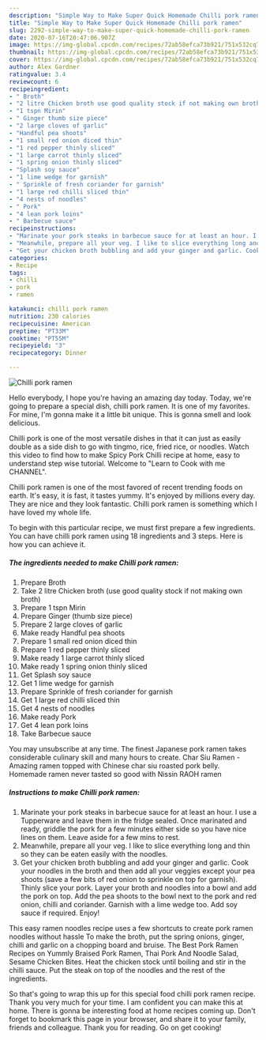 ```yaml
---
description: "Simple Way to Make Super Quick Homemade Chilli pork ramen"
title: "Simple Way to Make Super Quick Homemade Chilli pork ramen"
slug: 2292-simple-way-to-make-super-quick-homemade-chilli-pork-ramen
date: 2020-07-16T20:47:06.907Z
image: https://img-global.cpcdn.com/recipes/72ab58efca73b921/751x532cq70/chilli-pork-ramen-recipe-main-photo.jpg
thumbnail: https://img-global.cpcdn.com/recipes/72ab58efca73b921/751x532cq70/chilli-pork-ramen-recipe-main-photo.jpg
cover: https://img-global.cpcdn.com/recipes/72ab58efca73b921/751x532cq70/chilli-pork-ramen-recipe-main-photo.jpg
author: Alex Gardner
ratingvalue: 3.4
reviewcount: 6
recipeingredient:
- " Broth"
- "2 litre Chicken broth use good quality stock if not making own broth"
- "1 tspn Mirin"
- " Ginger thumb size piece"
- "2 large cloves of garlic"
- "Handful pea shoots"
- "1 small red onion diced thin"
- "1 red pepper thinly sliced"
- "1 large carrot thinly sliced"
- "1 spring onion thinly sliced"
- "Splash soy sauce"
- "1 lime wedge for garnish"
- " Sprinkle of fresh coriander for garnish"
- "1 large red chilli sliced thin"
- "4 nests of noodles"
- " Pork"
- "4 lean pork loins"
- " Barbecue sauce"
recipeinstructions:
- "Marinate your pork steaks in barbecue sauce for at least an hour. I use a Tupperware and leave them in the fridge sealed. Once marinated and ready, griddle the pork for a few minutes either side so you have nice lines on them. Leave aside for a few mins to rest."
- "Meanwhile, prepare all your veg. I like to slice everything long and thin so they can be eaten easily with the noodles."
- "Get your chicken broth bubbling and add your ginger and garlic. Cook your noodles in the broth and then add all your veggies except your pea shoots (save a few bits of red onion to sprinkle on top for garnish). Thinly slice your pork. Layer your broth and noodles into a bowl and add the pork on top. Add the pea shoots to the bowl next to the pork and red onion, chilli and coriander. Garnish with a lime wedge too. Add soy sauce if required. Enjoy!"
categories:
- Recipe
tags:
- chilli
- pork
- ramen

katakunci: chilli pork ramen 
nutrition: 230 calories
recipecuisine: American
preptime: "PT33M"
cooktime: "PT55M"
recipeyield: "3"
recipecategory: Dinner

---
```



![Chilli pork ramen](https://img-global.cpcdn.com/recipes/72ab58efca73b921/751x532cq70/chilli-pork-ramen-recipe-main-photo.jpg)

Hello everybody, I hope you're having an amazing day today. Today, we're going to prepare a special dish, chilli pork ramen. It is one of my favorites. For mine, I'm gonna make it a little bit unique. This is gonna smell and look delicious.

Chilli pork is one of the most versatile dishes in that it can just as easily double as a side dish to go with tingmo, rice, fried rice, or noodles. Watch this video to find how to make Spicy Pork Chilli recipe at home, easy to understand step wise tutorial. Welcome to &#34;Learn to Cook with me CHANNEL&#34;.

Chilli pork ramen is one of the most favored of recent trending foods on earth. It's easy, it is fast, it tastes yummy. It's enjoyed by millions every day. They are nice and they look fantastic. Chilli pork ramen is something which I have loved my whole life.


To begin with this particular recipe, we must first prepare a few ingredients. You can have chilli pork ramen using 18 ingredients and 3 steps. Here is how you can achieve it.

<!--inarticleads1-->

##### The ingredients needed to make Chilli pork ramen:

1. Prepare  Broth
1. Take 2 litre Chicken broth (use good quality stock if not making own broth)
1. Prepare 1 tspn Mirin
1. Prepare  Ginger (thumb size piece)
1. Prepare 2 large cloves of garlic
1. Make ready Handful pea shoots
1. Prepare 1 small red onion diced thin
1. Prepare 1 red pepper thinly sliced
1. Make ready 1 large carrot thinly sliced
1. Make ready 1 spring onion thinly sliced
1. Get Splash soy sauce
1. Get 1 lime wedge for garnish
1. Prepare  Sprinkle of fresh coriander for garnish
1. Get 1 large red chilli sliced thin
1. Get 4 nests of noodles
1. Make ready  Pork
1. Get 4 lean pork loins
1. Take  Barbecue sauce


You may unsubscribe at any time. The finest Japanese pork ramen takes considerable culinary skill and many hours to create. Char Siu Ramen - Amazing ramen topped with Chinese char siu roasted pork belly. Homemade ramen never tasted so good with Nissin RAOH ramen 

<!--inarticleads2-->

##### Instructions to make Chilli pork ramen:

1. Marinate your pork steaks in barbecue sauce for at least an hour. I use a Tupperware and leave them in the fridge sealed. Once marinated and ready, griddle the pork for a few minutes either side so you have nice lines on them. Leave aside for a few mins to rest.
1. Meanwhile, prepare all your veg. I like to slice everything long and thin so they can be eaten easily with the noodles.
1. Get your chicken broth bubbling and add your ginger and garlic. Cook your noodles in the broth and then add all your veggies except your pea shoots (save a few bits of red onion to sprinkle on top for garnish). Thinly slice your pork. Layer your broth and noodles into a bowl and add the pork on top. Add the pea shoots to the bowl next to the pork and red onion, chilli and coriander. Garnish with a lime wedge too. Add soy sauce if required. Enjoy!


This easy ramen noodles recipe uses a few shortcuts to create pork ramen noodles without hassle To make the broth, put the spring onions, ginger, chilli and garlic on a chopping board and bruise. The Best Pork Ramen Recipes on Yummly Braised Pork Ramen, Thai Pork And Noodle Salad, Sesame Chicken Bites. Heat the chicken stock until boiling and stir in the chilli sauce. Put the steak on top of the noodles and the rest of the ingredients. 

So that's going to wrap this up for this special food chilli pork ramen recipe. Thank you very much for your time. I am confident you can make this at home. There is gonna be interesting food at home recipes coming up. Don't forget to bookmark this page in your browser, and share it to your family, friends and colleague. Thank you for reading. Go on get cooking!

